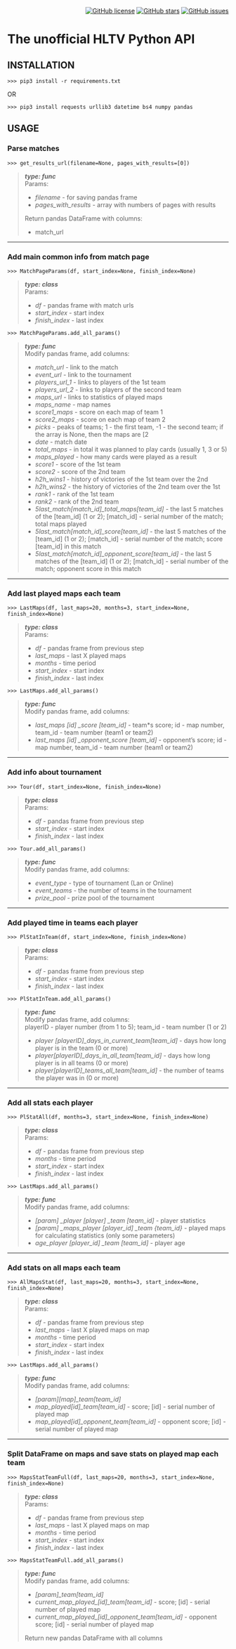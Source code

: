 <p align="right">
<a href="https://github.com/artemkush1/hltv_parser/blob/master/LICENSE"><img alt="GitHub license" src="https://img.shields.io/github/license/artemkush1/hltv_parser"></a>
<a href="https://github.com/artemkush1/hltv_parser/stargazers"><img alt="GitHub stars" src="https://img.shields.io/github/stars/artemkush1/hltv_parser"></a>
<a href="https://github.com/artemkush1/hltv_parser/issues"><img alt="GitHub issues" src="https://img.shields.io/github/issues/artemkush1/hltv_parser"></a>
</p> 

# The unofficial HLTV Python API

## INSTALLATION

```
>>> pip3 install -r requirements.txt
```
OR
```
>>> pip3 install requests urllib3 datetime bs4 numpy pandas
```

## USAGE

### Parse matches

```
>>> get_results_url(filename=None, pages_with_results=[0])
```
> ___type: func___ <br />
> Params:
> - *filename* - for saving pandas frame <br />
> - *pages_with_results* - array with numbers of pages with results <br />
>
> Return pandas DataFrame with columns:
> - match_url <br />

---
### Add main common info from match page

```
>>> MatchPageParams(df, start_index=None, finish_index=None)
```
> ___type: class___ <br />
> Params:
> - *df* - pandas frame with match urls
> - *start_index* - start index 
> - *finish_index* - last index

```
>>> MatchPageParams.add_all_params()
```
> ___type: func___ <br />
> Modify pandas frame, add columns:
> - *match_url* - link to the match
> - *event_url* - link to the tournament
> - *players_url_1* - links to players of the 1st team
> - *players_url_2* - links to players of the second team
> - *maps_url* - links to statistics of played maps
> - *maps_name* - map names
> - *score1_maps* - score on each map of team 1
> - *score2_maps* - score on each map of team 2
> - *picks* - peaks of teams; 1 - the first team, -1 - the second team; if the array is None, then the maps are [2
> - *date* - match date
> - *total_maps* - in total it was planned to play cards (usually 1, 3 or 5)
> - *maps_played* - how many cards were played as a result
> - *score1* - score of the 1st team
> - *score2* - score of the 2nd team
> - *h2h_wins1* - history of victories of the 1st team over the 2nd
> - *h2h_wins2* - the history of victories of the 2nd team over the 1st
> - *rank1* - rank of the 1st team
> - *rank2* - rank of the 2nd team
> - *5last_match[match_id]_total_maps[team_id]* - the last 5 matches of the [team_id] (1 or 2); [match_id] - serial number of the match; total maps played
> - *5last_match[match_id]_score[team_id]* - the last 5 matches of the [team_id] (1 or 2); [match_id] - serial number of the match; score [team_id] in this match
> - *5last_match[match_id]_opponent_score[team_id]* - the last 5 matches of the [team_id] (1 or 2); [match_id] - serial number of the match; opponent score in this match

---
### Add last played maps each team

```
>>> LastMaps(df, last_maps=20, months=3, start_index=None, finish_index=None)
```
> ___type: class___ <br />
> Params:
> - *df* - pandas frame from previous step
> - *last_maps* - last X played maps
> - *months* - time period
> - *start_index* - start index 
> - *finish_index* - last index

```
>>> LastMaps.add_all_params()
```
> ___type: func___ <br />
> Modify pandas frame, add columns:
> - *last_maps [id] _score [team_id]* - team*s score; id - map number, team_id - team number (team1 or team2)
> - *last_maps [id] _opponent_score [team_id]* - opponent’s score; id - map number, team_id - team number (team1 or team2)

---
### Add info about tournament

```
>>> Tour(df, start_index=None, finish_index=None)
```
> ___type: class___ <br />
> Params:
> - *df* - pandas frame from previous step
> - *start_index* - start index 
> - *finish_index* - last index

```
>>> Tour.add_all_params()
```
> ___type: func___ <br />
> Modify pandas frame, add columns:
> - *event_type* - type of tournament (Lan or Online)
> - *event_teams* - the number of teams in the tournament
> - *prize_pool* - prize pool of the tournament

---
### Add played time in teams each player

```
>>> PlStatInTeam(df, start_index=None, finish_index=None)
```
> ___type: class___ <br />
> Params:
> - *df* - pandas frame from previous step
> - *start_index* - start index 
> - *finish_index* - last index

```
>>> PlStatInTeam.add_all_params()
```
> ___type: func___ <br />
> Modify pandas frame, add columns: <br />
> playerID - player number (from 1 to 5); team_id - team number (1 or 2)
> - *player [playerID]_days_in_current_team[team_id]* - days how long player is in the team (0 or more)
> - *player[playerID]_days_in_all_team[team_id]* - days how long player is in all teams (0 or more)
> - *player[playerID]_teams_all_team[team_id]* - the number of teams the player was in (0 or more)

---
### Add all stats each player

```
>>> PlStatAll(df, months=3, start_index=None, finish_index=None)
```
> ___type: class___ <br />
> Params:
> - *df* - pandas frame from previous step
> - *months* - time period
> - *start_index* - start index 
> - *finish_index* - last index

```
>>> LastMaps.add_all_params()
```
> ___type: func___ <br />
> Modify pandas frame, add columns: <br />
> - *[param] _player [player] _team [team_id]* - player statistics
> - *[param] _maps_player [player_id] _team {team_id}* - played maps for calculating statistics (only some parameters)
> - *age_player [player_id] _team [team_id]* - player age

---
### Add stats on all maps each team

```
>>> AllMapsStat(df, last_maps=20, months=3, start_index=None, finish_index=None)
```
> ___type: class___ <br />
> Params:
> - *df* - pandas frame from previous step
> - *last_maps* - last X played maps on map
> - *months* - time period
> - *start_index* - start index 
> - *finish_index* - last index

```
>>> LastMaps.add_all_params()
```
> ___type: func___ <br />
> Modify pandas frame, add columns: <br />
> - *[param][map]_team[team_id]*
> - *map_played[id]_team[team_id]* - score; [id] - serial number of played map
> - *map_played[id]_opponent_team[team_id]* - opponent score; [id] - serial number of played map

---
### Split DataFrame on maps and save stats on played map each team

```
>>> MapsStatTeamFull(df, last_maps=20, months=3, start_index=None, finish_index=None)
```
> ___type: class___ <br />
> Params:
> - *df* - pandas frame from previous step
> - *last_maps* - last X played maps on map
> - *months* - time period
> - *start_index* - start index 
> - *finish_index* - last index

```
>>> MapsStatTeamFull.add_all_params()
```
> ___type: func___ <br />
> Modify pandas frame, add columns: <br />
> - *[param]_team[team_id]*
> - *current_map_played_[id]_team[team_id]* - score; [id] - serial number of played map
> - *current_map_played_[id]_opponent_team[team_id]* - opponent score; [id] - serial number of played map
>
> Return new pandas DataFrame with all columns









